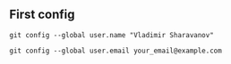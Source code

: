 ## First config
```
git config --global user.name "Vladimir Sharavanov"
```
```
git config --global user.email your_email@example.com
```
